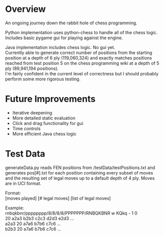 # Overview  
An ongoing journey down the rabbit hole of chess programming.  
  
Python implementation uses python-chess to handle all of the chess logic.  
Includes basic pygame gui for playing against the engine.  
  
Java implementation includes chess logic. No gui yet.    
Currently able to generate correct number of positions from the starting position at a depth of 6 ply (119,060,324)
and exactly matches positions reached from test position 5 on the chess programming wiki at a depth of 5 ply (89,941,194 positions).  
I'm fairly confident in the current level of correctness but I should probably perform some more rigorous testing.  

# Future Improvements
- Iterative deepening  
- More detailed static evaluation  
- Click and drag functionality for gui  
- Time controls  
- More efficient Java chess logic


# Test Data
generateData.py reads FEN positions from /testData/testPositions.txt and generates pos[#].txt for each position containing every subset of moves and the resulting
set of legal moves up to a default depth of 4 ply. Moves are in UCI format.  

Format:  
[moves played] [# legal moves] [list of legal moves]  

Example:  
rnbqkbnr/pppppppp/8/8/8/8/PPPPPPP/RNBQKBNR w KQkq - 1 0  
20 a2a3 b2b3 c2c3 d2d3 e2d3 ...  
a2a3 20 a7a6 b7b6 c7c6 ...  
b2b3 20 a7a6 b7b6 c7c6 ...  
